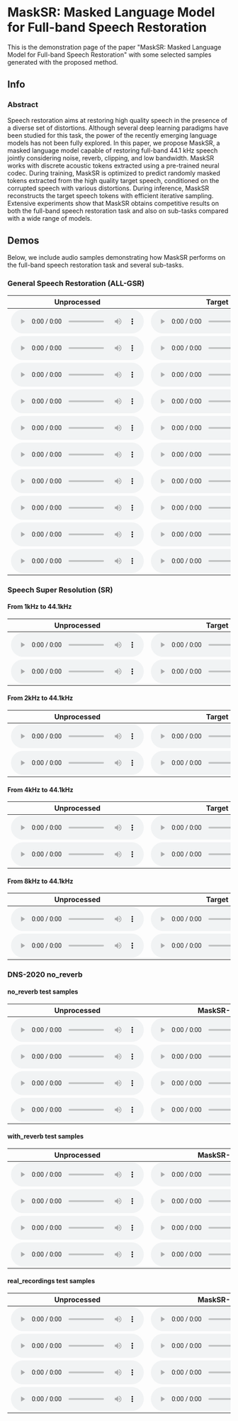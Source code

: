 
# MaskSR: Masked Language Model for Full-band Speech Restoration

This is the demonstration page of the paper "MaskSR: Masked Language Model for Full-band Speech Restoration" with some selected samples generated with the proposed method.


## Info

### Abstract

Speech restoration aims at restoring high quality speech in the presence of a diverse set of distortions. Although several deep learning paradigms have been studied for this task,
the power of the recently emerging language models has not been fully explored. In this paper, we propose MaskSR, a masked language model capable of restoring full-band 44.1 kHz speech
jointly considering noise, reverb, clipping, and low bandwidth. MaskSR works with discrete acoustic tokens extracted using a pre-trained neural codec. During training, MaskSR is
optimized to predict randomly masked tokens extracted from the high quality target speech, conditioned on the corrupted speech with various distortions. During inference, MaskSR
reconstructs the target speech tokens with efficient iterative sampling. Extensive experiments show that MaskSR obtains competitive results on both the full-band speech restoration task
and also on sub-tasks compared with a wide range of models.


## Demos

Below, we include audio samples demonstrating how MaskSR performs on the full-band speech restoration task and several sub-tasks.

### General Speech Restoration (ALL-GSR)

<table>
  <thead>
    <tr>
      <th>Unprocessed</th>
      <th>Target</th>
      <th>MaskSR-M</th>
      <th>VoiceFixer</th> 
      <th>NSNet2</th>      
    </tr>
  </thead>
  <tbody>
    <tr>
      <td>
        <html>
          <audio controls>
            <source src="dag_audio/air_conditioner_0.wav">
          </audio>
        </html>
      </td>
      <td>
        <html>
          <audio controls>
            <source src="dag_audio/fire_1.wav">
          </audio>
        </html>
      </td>
      <td><html><audio controls><source src="GSR/MaskSR-M/1_simulated.wav"></audio></html></td>
      <td><html><audio controls><source src="GSR/VoiceFixer/1_simulated.wav"></audio></html></td>
      <td><html><audio controls><source src="GSR/NSNet2/1_simulated.wav"></audio></html></td>
    </tr>
    <tr>
      <td><html><audio controls><source src="GSR/Unprocessed/2_simulated.wav"></audio></html></td>
      <td><html><audio controls><source src="GSR/Target/2_clean.wav"></audio></html></td>
      <td><html><audio controls><source src="GSR/MaskSR-M/2_simulated.wav"></audio></html></td>
      <td><html><audio controls><source src="GSR/VoiceFixer/2_simulated.wav"></audio></html></td>
      <td><html><audio controls><source src="GSR/NSNet2/2_simulated.wav"></audio></html></td>
    </tr>
    <tr>
      <td><html><audio controls><source src="GSR/Unprocessed/3_simulated.wav"></audio></html></td>
      <td><html><audio controls><source src="GSR/Target/3_clean.wav"></audio></html></td>
      <td><html><audio controls><source src="GSR/MaskSR-M/3_simulated.wav"></audio></html></td>
      <td><html><audio controls><source src="GSR/VoiceFixer/3_simulated.wav"></audio></html></td>
      <td><html><audio controls><source src="GSR/NSNet2/3_simulated.wav"></audio></html></td>
    </tr>
    <tr>
      <td><html><audio controls><source src="GSR/Unprocessed/4_simulated.wav"></audio></html></td>
      <td><html><audio controls><source src="GSR/Target/4_clean.wav"></audio></html></td>
      <td><html><audio controls><source src="GSR/MaskSR-M/4_simulated.wav"></audio></html></td>
      <td><html><audio controls><source src="GSR/VoiceFixer/4_simulated.wav"></audio></html></td>
      <td><html><audio controls><source src="GSR/NSNet2/4_simulated.wav"></audio></html></td>
    </tr>
    <tr>
      <td><html><audio controls><source src="GSR/Unprocessed/5_simulated.wav"></audio></html></td>
      <td><html><audio controls><source src="GSR/Target/5_clean.wav"></audio></html></td>
      <td><html><audio controls><source src="GSR/MaskSR-M/5_simulated.wav"></audio></html></td>
      <td><html><audio controls><source src="GSR/VoiceFixer/5_simulated.wav"></audio></html></td>
      <td><html><audio controls><source src="GSR/NSNet2/5_simulated.wav"></audio></html></td>  
    </tr>  
    <tr>
      <td><html><audio controls><source src="GSR/Unprocessed/6_simulated.wav"></audio></html></td>
      <td><html><audio controls><source src="GSR/Target/6_clean.wav"></audio></html></td>
      <td><html><audio controls><source src="GSR/MaskSR-M/6_simulated.wav"></audio></html></td>
      <td><html><audio controls><source src="GSR/VoiceFixer/6_simulated.wav"></audio></html></td>
      <td><html><audio controls><source src="GSR/NSNet2/6_simulated.wav"></audio></html></td>  
    </tr>    
    <tr>
      <td><html><audio controls><source src="GSR/Unprocessed/7_simulated.wav"></audio></html></td>
      <td><html><audio controls><source src="GSR/Target/7_clean.wav"></audio></html></td>
      <td><html><audio controls><source src="GSR/MaskSR-M/7_simulated.wav"></audio></html></td>
      <td><html><audio controls><source src="GSR/VoiceFixer/7_simulated.wav"></audio></html></td>
      <td><html><audio controls><source src="GSR/NSNet2/7_simulated.wav"></audio></html></td>  
    </tr> 
    <tr>
      <td><html><audio controls preload><source src="GSR/Unprocessed/8_simulated.wav"></audio></html></td>
      <td><html><audio controls><source src="GSR/Target/8_clean.wav"></audio></html></td>
      <td><html><audio controls><source src="GSR/MaskSR-M/8_simulated.wav"></audio></html></td>
      <td><html><audio controls><source src="GSR/VoiceFixer/8_simulated.wav"></audio></html></td>
      <td><html><audio controls><source src="GSR/NSNet2/8_simulated.wav"></audio></html></td>  
    </tr>
    <tr>
      <td><html><audio controls><source src="GSR/Unprocessed/9_simulated.wav"></audio></html></td>
      <td><html><audio controls><source src="GSR/Target/9_clean.wav"></audio></html></td>
      <td><html><audio controls><source src="GSR/MaskSR-M/9_simulated.wav"></audio></html></td>
      <td><html><audio controls><source src="GSR/VoiceFixer/9_simulated.wav"></audio></html></td>
      <td><html><audio controls><source src="GSR/NSNet2/9_simulated.wav"></audio></html></td>  
    </tr>    
    <tr>
      <td><html><audio controls><source src="GSR/Unprocessed/10_simulated.wav"></audio></html></td>
      <td><html><audio controls><source src="GSR/Target/10_clean.wav"></audio></html></td>
      <td><html><audio controls><source src="GSR/MaskSR-M/10_simulated.wav"></audio></html></td>
      <td><html><audio controls><source src="GSR/VoiceFixer/10_simulated.wav"></audio></html></td>
      <td><html><audio controls><source src="GSR/NSNet2/10_simulated.wav"></audio></html></td>  
    </tr>                     
  </tbody>
</table>

### Speech Super Resolution (SR)

#### From 1kHz to 44.1kHz

<table>
  <thead>
    <tr>
      <th>Unprocessed</th>
      <th>Target</th>
      <th>MaskSR-M</th>
      <th>VoiceFixer</th> 
      <th>NSNet2</th>      
    </tr>
  </thead>
  <tbody>
    <tr>
      <td><html><audio controls><source src="SR/Unprocessed/p360_354_mic1_1000_cheby1.wav"></audio></html></td>
      <td><html><audio controls><source src="SR/Target/p360_354_mic1_1000_cheby1.wav"></audio></html></td>
      <td><html><audio controls><source src="SR/MaskSR-M/p360_354_mic1_1000_cheby1.wav"></audio></html></td>
      <td><html><audio controls><source src="SR/VoiceFixer/p360_354_mic1_1000_cheby1.wav"></audio></html></td>
      <td><html><audio controls><source src="SR/NSNet2/p360_354_mic1_1000_cheby1.wav"></audio></html></td>
    </tr>
    <tr>
      <td><html><audio controls><source src="SR/Unprocessed/p363_283_mic1_1000_cheby1.wav"></audio></html></td>
      <td><html><audio controls><source src="SR/Target/p363_283_mic1_1000_cheby1.wav"></audio></html></td>
      <td><html><audio controls><source src="SR/MaskSR-M/p363_283_mic1_1000_cheby1.wav"></audio></html></td>
      <td><html><audio controls><source src="SR/VoiceFixer/p363_283_mic1_1000_cheby1.wav"></audio></html></td>
      <td><html><audio controls><source src="SR/NSNet2/p363_283_mic1_1000_cheby1.wav"></audio></html></td>
    </tr>
  </tbody>
</table>

#### From 2kHz to 44.1kHz

<table>
  <thead>
    <tr>
      <th>Unprocessed</th>
      <th>Target</th>
      <th>MaskSR-M</th>
      <th>VoiceFixer</th> 
      <th>NSNet2</th>      
    </tr>
  </thead>
  <tbody>
    <tr>
      <td><html><audio controls><source src="SR/Unprocessed/p360_275_mic1_2000_cheby1.wav"></audio></html></td>
      <td><html><audio controls><source src="SR/Target/p360_275_mic1_2000_cheby1.wav"></audio></html></td>
      <td><html><audio controls><source src="SR/MaskSR-M/p360_275_mic1_2000_cheby1.wav"></audio></html></td>
      <td><html><audio controls><source src="SR/VoiceFixer/p360_275_mic1_2000_cheby1.wav"></audio></html></td>
      <td><html><audio controls><source src="SR/NSNet2/p360_275_mic1_2000_cheby1.wav"></audio></html></td>
    </tr>
    <tr>
      <td><html><audio controls><source src="SR/Unprocessed/p363_037_mic1_2000_cheby1.wav"></audio></html></td>
      <td><html><audio controls><source src="SR/Target/p363_037_mic1_2000_cheby1.wav"></audio></html></td>
      <td><html><audio controls><source src="SR/MaskSR-M/p363_037_mic1_2000_cheby1.wav"></audio></html></td>
      <td><html><audio controls><source src="SR/VoiceFixer/p363_037_mic1_2000_cheby1.wav"></audio></html></td>
      <td><html><audio controls><source src="SR/NSNet2/p363_037_mic1_2000_cheby1.wav"></audio></html></td>
    </tr>
  </tbody>
</table>

#### From 4kHz to 44.1kHz

<table>
  <thead>
    <tr>
      <th>Unprocessed</th>
      <th>Target</th>
      <th>MaskSR-M</th>
      <th>VoiceFixer</th> 
      <th>NSNet2</th>      
    </tr>
  </thead>
  <tbody>
    <tr>
      <td><html><audio controls><source src="SR/Unprocessed/p361_084_mic1_4000_cheby1.wav"></audio></html></td>
      <td><html><audio controls><source src="SR/Target/p361_084_mic1_4000_cheby1.wav"></audio></html></td>
      <td><html><audio controls><source src="SR/MaskSR-M/p361_084_mic1_4000_cheby1.wav"></audio></html></td>
      <td><html><audio controls><source src="SR/VoiceFixer/p361_084_mic1_4000_cheby1.wav"></audio></html></td>
      <td><html><audio controls><source src="SR/NSNet2/p361_084_mic1_4000_cheby1.wav"></audio></html></td>
    </tr>
    <tr>
      <td><html><audio controls><source src="SR/Unprocessed/p364_249_mic1_4000_cheby1.wav"></audio></html></td>
      <td><html><audio controls><source src="SR/Target/p364_249_mic1_4000_cheby1.wav"></audio></html></td>
      <td><html><audio controls><source src="SR/MaskSR-M/p364_249_mic1_4000_cheby1.wav"></audio></html></td>
      <td><html><audio controls><source src="SR/VoiceFixer/p364_249_mic1_4000_cheby1.wav"></audio></html></td>
      <td><html><audio controls><source src="SR/NSNet2/p364_249_mic1_4000_cheby1.wav"></audio></html></td>
    </tr>
  </tbody>
</table>

#### From 8kHz to 44.1kHz

<table>
  <thead>
    <tr>
      <th>Unprocessed</th>
      <th>Target</th>
      <th>MaskSR-M</th>
      <th>VoiceFixer</th> 
      <th>NSNet2</th>      
    </tr>
  </thead>
  <tbody>
    <tr>
      <td><html><audio controls><source src="SR/Unprocessed/p376_030_mic1_8000_cheby1.wav"></audio></html></td>
      <td><html><audio controls><source src="SR/Target/p376_030_mic1_8000_cheby1.wav"></audio></html></td>
      <td><html><audio controls><source src="SR/MaskSR-M/p376_030_mic1_8000_cheby1.wav"></audio></html></td>
      <td><html><audio controls><source src="SR/VoiceFixer/p376_030_mic1_8000_cheby1.wav"></audio></html></td>
      <td><html><audio controls><source src="SR/NSNet2/p376_030_mic1_8000_cheby1.wav"></audio></html></td>
    </tr>
    <tr>
      <td><html><audio controls><source src="SR/Unprocessed/s5_356_mic1_8000_cheby1.wav"></audio></html></td>
      <td><html><audio controls><source src="SR/Target/s5_356_mic1_8000_cheby1.wav"></audio></html></td>
      <td><html><audio controls><source src="SR/MaskSR-M/s5_356_mic1_8000_cheby1.wav"></audio></html></td>
      <td><html><audio controls><source src="SR/VoiceFixer/s5_356_mic1_8000_cheby1.wav"></audio></html></td>
      <td><html><audio controls><source src="SR/NSNet2/s5_356_mic1_8000_cheby1.wav"></audio></html></td>
    </tr>
  </tbody>
</table>


### DNS-2020 no_reverb

#### no_reverb test samples

<table>
  <thead>
    <tr>
      <th>Unprocessed</th>
      <th>MaskSR-M</th>
      <th>FRCRN</th> 
      <th>DEMUCS</th>      
    </tr>
  </thead>
  <tbody>
    <tr>
      <td><html><audio controls><source src="DNS2020_no_reverb/noisy/clnsp177_0kuIP7fLNpM_snr6_tl-26_fileid_90.wav"></audio></html></td>
      <td><html><audio controls><source src="DNS2020_no_reverb/MaskSR/clnsp177_0kuIP7fLNpM_snr6_tl-26_fileid_90.wav"></audio></html></td>
      <td><html><audio controls><source src="DNS2020_no_reverb/FRCRN/clnsp177_0kuIP7fLNpM_snr6_tl-26_fileid_90.wav"></audio></html></td>
      <td><html><audio controls><source src="DNS2020_no_reverb/DEMUCS/clnsp177_0kuIP7fLNpM_snr6_tl-26_fileid_90.wav"></audio></html></td>
    </tr>
    <tr>
      <td><html><audio controls><source src="DNS2020_no_reverb/noisy/clnsp25_babble_188218_21_snr5_tl-25_fileid_147.wav"></audio></html></td>
      <td><html><audio controls><source src="DNS2020_no_reverb/MaskSR/clnsp25_babble_188218_21_snr5_tl-25_fileid_147.wav"></audio></html></td>
      <td><html><audio controls><source src="DNS2020_no_reverb/FRCRN/clnsp25_babble_188218_21_snr5_tl-25_fileid_147.wav"></audio></html></td>
      <td><html><audio controls><source src="DNS2020_no_reverb/DEMUCS/clnsp25_babble_188218_21_snr5_tl-25_fileid_147.wav"></audio></html></td>
    </tr>
    <tr>
      <td><html><audio controls><source src="DNS2020_no_reverb/noisy/clnsp62_birds_413745_6_snr14_tl-33_fileid_81.wav"></audio></html></td>
      <td><html><audio controls><source src="DNS2020_no_reverb/MaskSR/clnsp62_birds_413745_6_snr14_tl-33_fileid_81.wav"></audio></html></td>
      <td><html><audio controls><source src="DNS2020_no_reverb/FRCRN/clnsp62_birds_413745_6_snr14_tl-33_fileid_81.wav"></audio></html></td>
      <td><html><audio controls><source src="DNS2020_no_reverb/DEMUCS/clnsp62_birds_413745_6_snr14_tl-33_fileid_81.wav"></audio></html></td>
    </tr>
    <tr>
      <td><html><audio controls><source src="DNS2020_no_reverb/noisy/clnsp71_babble_188218_26_snr4_tl-20_fileid_275.wav"></audio></html></td>
      <td><html><audio controls><source src="DNS2020_no_reverb/MaskSR/clnsp71_babble_188218_26_snr4_tl-20_fileid_275.wav"></audio></html></td>
      <td><html><audio controls><source src="DNS2020_no_reverb/FRCRN/clnsp71_babble_188218_26_snr4_tl-20_fileid_275.wav"></audio></html></td>
      <td><html><audio controls><source src="DNS2020_no_reverb/DEMUCS/clnsp71_babble_188218_26_snr4_tl-20_fileid_275.wav"></audio></html></td>
    </tr>
  </tbody>
</table>

#### with_reverb test samples

<table>
  <thead>
    <tr>
      <th>Unprocessed</th>
      <th>MaskSR-M</th>
      <th>FRCRN</th> 
      <th>DEMUCS</th>      
    </tr>
  </thead>
  <tbody>
    <tr>
      <td><html><audio controls><source src="DNS2020_with_reverb/noisy/clnsp1_train_69005_1_snr15_tl-21_fileid_158.wav"></audio></html></td>
      <td><html><audio controls><source src="DNS2020_with_reverb/MaskSR/clnsp1_train_69005_1_snr15_tl-21_fileid_158.wav"></audio></html></td>
      <td><html><audio controls><source src="DNS2020_with_reverb/FRCRN/clnsp1_train_69005_1_snr15_tl-21_fileid_158.wav"></audio></html></td>
      <td><html><audio controls><source src="DNS2020_with_reverb/DEMUCS/clnsp1_train_69005_1_snr15_tl-21_fileid_158.wav"></audio></html></td>
    </tr>
    <tr>
      <td><html><audio controls><source src="DNS2020_with_reverb/noisy/clnsp27_GvaTLOWuCK8_snr10_tl-22_fileid_296.wav"></audio></html></td>
      <td><html><audio controls><source src="DNS2020_with_reverb/MaskSR/clnsp27_GvaTLOWuCK8_snr10_tl-22_fileid_296.wav"></audio></html></td>
      <td><html><audio controls><source src="DNS2020_with_reverb/FRCRN/clnsp27_GvaTLOWuCK8_snr10_tl-22_fileid_296.wav"></audio></html></td>
      <td><html><audio controls><source src="DNS2020_with_reverb/DEMUCS/clnsp27_GvaTLOWuCK8_snr10_tl-22_fileid_296.wav"></audio></html></td>
    </tr>
    <tr>
      <td><html><audio controls><source src="DNS2020_with_reverb/noisy/clnsp30_birds_121947_2_snr6_tl-27_fileid_116.wav"></audio></html></td>
      <td><html><audio controls><source src="DNS2020_with_reverb/MaskSR/clnsp30_birds_121947_2_snr6_tl-27_fileid_116.wav"></audio></html></td>
      <td><html><audio controls><source src="DNS2020_with_reverb/FRCRN/clnsp30_birds_121947_2_snr6_tl-27_fileid_116.wav"></audio></html></td>
      <td><html><audio controls><source src="DNS2020_with_reverb/DEMUCS/clnsp30_birds_121947_2_snr6_tl-27_fileid_116.wav"></audio></html></td>
    </tr>
    <tr>
      <td><html><audio controls><source src="DNS2020_with_reverb/noisy/clnsp51_baby_416672_0_snr11_tl-22_fileid_167.wav"></audio></html></td>
      <td><html><audio controls><source src="DNS2020_with_reverb/MaskSR/clnsp51_baby_416672_0_snr11_tl-22_fileid_167.wav"></audio></html></td>
      <td><html><audio controls><source src="DNS2020_with_reverb/FRCRN/clnsp51_baby_416672_0_snr11_tl-22_fileid_167.wav"></audio></html></td>
      <td><html><audio controls><source src="DNS2020_with_reverb/DEMUCS/clnsp51_baby_416672_0_snr11_tl-22_fileid_167.wav"></audio></html></td>
    </tr>
  </tbody>
</table>

#### real_recordings test samples

<table>
  <thead>
    <tr>
      <th>Unprocessed</th>
      <th>MaskSR-M</th>
      <th>FRCRN</th> 
      <th>DEMUCS</th>      
    </tr>
  </thead>
  <tbody>
    <tr>
      <td><html><audio controls><source src="DNS2020_real_recordings/noisy/audioset_realrec_airconditioner_8v4sEeK2Owc.wav"></audio></html></td>
      <td><html><audio controls><source src="DNS2020_real_recordings/MaskSR/audioset_realrec_airconditioner_8v4sEeK2Owc.wav"></audio></html></td>
      <td><html><audio controls><source src="DNS2020_real_recordings/FRCRN/audioset_realrec_airconditioner_8v4sEeK2Owc.wav"></audio></html></td>
      <td><html><audio controls><source src="DNS2020_real_recordings/DEMUCS/audioset_realrec_airconditioner_8v4sEeK2Owc.wav"></audio></html></td>
    </tr>
    <tr>
      <td><html><audio controls><source src="DNS2020_real_recordings/noisy/audioset_realrec_airconditioner_EK746oGQz6E.wav"></audio></html></td>
      <td><html><audio controls><source src="DNS2020_real_recordings/MaskSR/audioset_realrec_airconditioner_EK746oGQz6E.wav"></audio></html></td>
      <td><html><audio controls><source src="DNS2020_real_recordings/FRCRN/audioset_realrec_airconditioner_EK746oGQz6E.wav"></audio></html></td>
      <td><html><audio controls><source src="DNS2020_real_recordings/DEMUCS/audioset_realrec_airconditioner_EK746oGQz6E.wav"></audio></html></td>
    </tr>
    <tr>
      <td><html><audio controls><source src="DNS2020_real_recordings/noisy/audioset_realrec_barking_5F9Gd2JNcw8.wav"></audio></html></td>
      <td><html><audio controls><source src="DNS2020_real_recordings/MaskSR/audioset_realrec_barking_5F9Gd2JNcw8.wav"></audio></html></td>
      <td><html><audio controls><source src="DNS2020_real_recordings/FRCRN/audioset_realrec_barking_5F9Gd2JNcw8.wav"></audio></html></td>
      <td><html><audio controls><source src="DNS2020_real_recordings/DEMUCS/audioset_realrec_barking_5F9Gd2JNcw8.wav"></audio></html></td>
    </tr>
    <tr>
      <td><html><audio controls><source src="DNS2020_real_recordings/noisy/audioset_realrec_barking_9uNc2tH5aV4.wav"></audio></html></td>
      <td><html><audio controls><source src="DNS2020_real_recordings/MaskSR/audioset_realrec_barking_9uNc2tH5aV4.wav"></audio></html></td>
      <td><html><audio controls><source src="DNS2020_real_recordings/FRCRN/audioset_realrec_barking_9uNc2tH5aV4.wav"></audio></html></td>
      <td><html><audio controls><source src="DNS2020_real_recordings/DEMUCS/audioset_realrec_barking_9uNc2tH5aV4.wav"></audio></html></td>
    </tr>
  </tbody>
</table>

